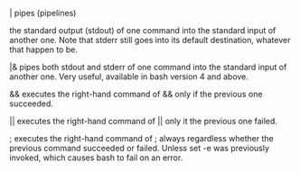 | pipes (pipelines) 

the standard output (stdout) of one command into the standard input of another one. Note that stderr still goes into its default destination, whatever that happen to be.

|& pipes
both stdout and stderr of one command into the standard input of another one. Very useful, available in bash version 4 and above.

&& 
executes the right-hand command of && only if the previous one succeeded.

|| executes the right-hand command of || only it the previous one failed.

; executes the right-hand command of ; always regardless whether the previous command succeeded or failed. Unless set -e was previously invoked, which causes bash to fail on an error.